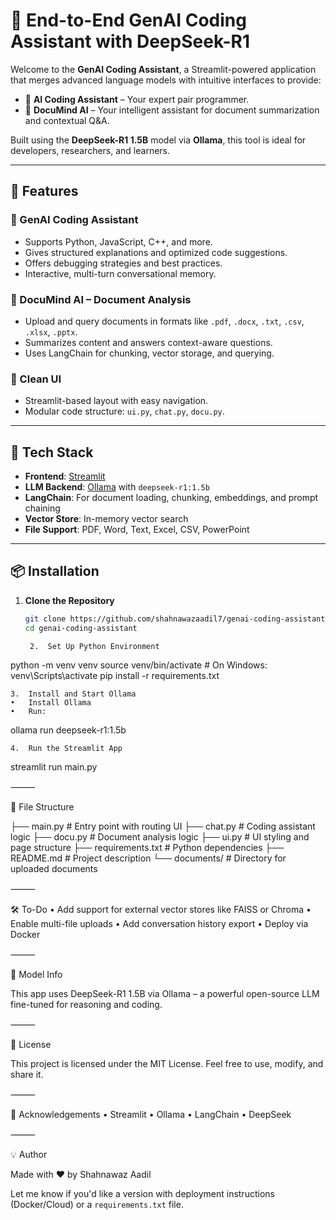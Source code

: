 # 🤖 End-to-End GenAI Coding Assistant with DeepSeek-R1

Welcome to the **GenAI Coding Assistant**, a Streamlit-powered application that merges advanced language models with intuitive interfaces to provide:

- 💬 **AI Coding Assistant** – Your expert pair programmer.
- 📄 **DocuMind AI** – Your intelligent assistant for document summarization and contextual Q&A.

Built using the **DeepSeek-R1 1.5B** model via **Ollama**, this tool is ideal for developers, researchers, and learners.

---

## 🚀 Features

### 🧠 GenAI Coding Assistant
- Supports Python, JavaScript, C++, and more.
- Gives structured explanations and optimized code suggestions.
- Offers debugging strategies and best practices.
- Interactive, multi-turn conversational memory.

### 📘 DocuMind AI – Document Analysis
- Upload and query documents in formats like `.pdf`, `.docx`, `.txt`, `.csv`, `.xlsx`, `.pptx`.
- Summarizes content and answers context-aware questions.
- Uses LangChain for chunking, vector storage, and querying.

### 🧾 Clean UI
- Streamlit-based layout with easy navigation.
- Modular code structure: `ui.py`, `chat.py`, `docu.py`.

---

## 🧩 Tech Stack

- **Frontend**: [Streamlit](https://streamlit.io/)
- **LLM Backend**: [Ollama](https://ollama.com/) with `deepseek-r1:1.5b`
- **LangChain**: For document loading, chunking, embeddings, and prompt chaining
- **Vector Store**: In-memory vector search
- **File Support**: PDF, Word, Text, Excel, CSV, PowerPoint

---

## 📦 Installation

1. **Clone the Repository**
   ```bash
   git clone https://github.com/shahnawazaadil7/genai-coding-assistant.git
   cd genai-coding-assistant

	2.	Set Up Python Environment

python -m venv venv
source venv/bin/activate  # On Windows: venv\Scripts\activate
pip install -r requirements.txt


	3.	Install and Start Ollama
	•	Install Ollama
	•	Run:

ollama run deepseek-r1:1.5b


	4.	Run the Streamlit App

streamlit run main.py



⸻

📁 File Structure

├── main.py                 # Entry point with routing UI
├── chat.py                 # Coding assistant logic
├── docu.py                 # Document analysis logic
├── ui.py                   # UI styling and page structure
├── requirements.txt        # Python dependencies
├── README.md               # Project description
└── documents/              # Directory for uploaded documents


⸻

🛠️ To-Do
	•	Add support for external vector stores like FAISS or Chroma
	•	Enable multi-file uploads
	•	Add conversation history export
	•	Deploy via Docker

⸻

🧠 Model Info

This app uses DeepSeek-R1 1.5B via Ollama – a powerful open-source LLM fine-tuned for reasoning and coding.

⸻

📝 License

This project is licensed under the MIT License. Feel free to use, modify, and share it.

⸻

🙌 Acknowledgements
	•	Streamlit
	•	Ollama
	•	LangChain
	•	DeepSeek

⸻

💡 Author

Made with ❤️ by Shahnawaz Aadil

Let me know if you'd like a version with deployment instructions (Docker/Cloud) or a `requirements.txt` file.
